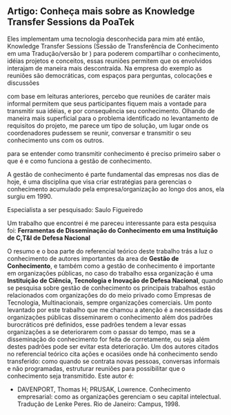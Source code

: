 ## Artigo: Conheça mais sobre as Knowledge Transfer Sessions da PoaTek

Eles implementam uma tecnologia desconhecida para mim até então, Knowledge Transfer Sessions (Sessão de Transferência de Conhecimento em uma Tradução/versão br ) para poderem compartilhar o conhecimento, idéias projetos e conceitos, essas reuniões permitem que os envolvidos interajam de maneira mais descontraída. Na empresa do exemplo as reuniões são democráticas, com espaços para perguntas, colocações e discussões

com base em leituras anteriores, percebo que reuniões de caráter mais informal permitem que seus participantes fiquem mais a vontade para transmitir sua idéias, e por consequência seu conhecimento. Olhando de maneira mais superficial para o problema identificado no levantamento de requisitos do projeto, me parece um tipo de solução, um lugar onde os coordenadores pudessem se reunir, conversar e transmitir o seu conhecimento uns com os outros.

para se entender como transmitir conhecimento é preciso primeiro saber o que é e como funciona a gestão de conhecimento.

A gestão de conhecimento é parte fundamental das empresas nos dias de hoje, é uma disciplina que visa criar estratégias para gerencias o conhecimento acumulado pela empresa/organização ao longo dos anos, ela surgiu em 1990.

Especialista  a ser pesquisado: Saulo Figueiredo


Um trabalho que encontrei é me pareceu interessante para esta pesquisa foi: **Ferramentas de Disseminação do Conhecimento em uma Instituição de C,T&I de Defesa Nacional**

O resumo e o boa parte do referencial teórico deste trabalho trás a luz o conhecimento de autores importantes da area de **Gestão de Conhecimento**, e também como a gestão de conhecimento é importante em organizações públicas, no caso do trabalho essa organização é uma **Instituição de Ciência, Tecnologia e Inovação  de Defesa Nacional**, quando se pesquisa sobre gestão de conhecimento os principais trabalhos estão relacionados com organizações do do meio privado como Empresas de Tecnologia, Multinacionais, sempre organizações comerciais. Um ponto levantado por este trabalho que me chamou a atenção é a necessidade das organizações públicas disseminarem o conhecimento além dos padrões burocráticos pré definidos, esse padrões tendem a levar essas organizações a se deteriorarem com o passar do tempo, mas se a disseminação do conhecimento for feita de corretamente, ou seja além destes padrões pode ser evitar esta deterioração. Um dos autores citados no referencial teórico cita ações e ocasiões onde há conhecimento sendo transferido: como quando se contrata novas pessoas, conversas informais e não programadas, estruturar reuniões para possibilitar que o conhecimento seja transmitido. Este autor é:
- DAVENPORT, Thomas H; PRUSAK, Lowrence. Conhecimento empresarial: como
as organizações gerenciam o seu capital intelectual. Tradução de Lenke Peres. Rio de
Janeiro: Campus, 1998.
